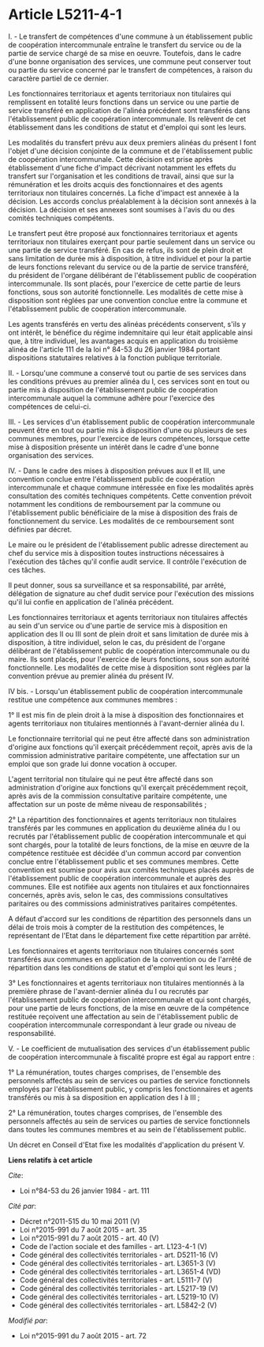 # Article L5211-4-1

I. - Le transfert de compétences d'une commune à un établissement public de coopération intercommunale entraîne le transfert
du service ou de la partie de service chargé de sa mise en oeuvre. Toutefois, dans le cadre d'une bonne organisation des
services, une commune peut conserver tout ou partie du service concerné par le transfert de compétences, à raison du
caractère partiel de ce dernier. 

Les fonctionnaires territoriaux et agents territoriaux non titulaires qui remplissent en totalité leurs fonctions dans un
service ou une partie de service transféré en application de l'alinéa précédent sont transférés dans l'établissement public
de coopération intercommunale. Ils relèvent de cet établissement dans les conditions de statut et d'emploi qui sont les
leurs. 

Les modalités du transfert prévu aux deux premiers alinéas du présent I font l'objet d'une décision conjointe de la commune
et de l'établissement public de coopération intercommunale. Cette décision est prise après établissement d'une fiche d'impact
décrivant notamment les effets du transfert sur l'organisation et les conditions de travail, ainsi que sur la rémunération et
les droits acquis des fonctionnaires et des agents territoriaux non titulaires concernés. La fiche d'impact est annexée à la
décision. Les accords conclus préalablement à la décision sont annexés à la décision. La décision et ses annexes sont
soumises à l'avis du ou des comités techniques compétents.

Le transfert peut être proposé aux fonctionnaires territoriaux et agents territoriaux non titulaires exerçant pour partie
seulement dans un service ou une partie de service transféré. En cas de refus, ils sont de plein droit et sans limitation de
durée mis à disposition, à titre individuel et pour la partie de leurs fonctions relevant du service ou de la partie de
service transféré, du président de l'organe délibérant de l'établissement public de coopération intercommunale. Ils sont
placés, pour l'exercice de cette partie de leurs fonctions, sous son autorité fonctionnelle. Les modalités de cette mise à
disposition sont réglées par une convention conclue entre la commune et l'établissement public de coopération
intercommunale. 

Les agents transférés en vertu des alinéas précédents conservent, s'ils y ont intérêt, le bénéfice du régime indemnitaire qui
leur était applicable ainsi que, à titre individuel, les avantages acquis en application du troisième alinéa de l'article 111
de la loi n° 84-53 du 26 janvier 1984 portant dispositions statutaires relatives à la fonction publique territoriale. 

II. - Lorsqu'une commune a conservé tout ou partie de ses services dans les conditions prévues au premier alinéa du I, ces
services sont en tout ou partie mis à disposition de l'établissement public de coopération intercommunale auquel la commune
adhère pour l'exercice des compétences de celui-ci. 

III. - Les services d'un établissement public de coopération intercommunale peuvent être en tout ou partie mis à disposition
d'une ou plusieurs de ses communes membres, pour l'exercice de leurs compétences, lorsque cette mise à disposition présente
un intérêt dans le cadre d'une bonne organisation des services. 

IV. - Dans le cadre des mises à disposition prévues aux II et III, une convention conclue entre l'établissement public de
coopération intercommunale et chaque commune intéressée en fixe les modalités après consultation des comités techniques
compétents. Cette convention prévoit notamment les conditions de remboursement par la commune ou l'établissement public
bénéficiaire de la mise à disposition des frais de fonctionnement du service. Les modalités de ce remboursement sont définies
par décret. 

Le maire ou le président de l'établissement public adresse directement au chef du service mis à disposition toutes
instructions nécessaires à l'exécution des tâches qu'il confie audit service. Il contrôle l'exécution de ces tâches. 

Il peut donner, sous sa surveillance et sa responsabilité, par arrêté, délégation de signature au chef dudit service pour
l'exécution des missions qu'il lui confie en application de l'alinéa précédent. 

Les fonctionnaires territoriaux et agents territoriaux non titulaires affectés au sein d'un service ou d'une partie de
service mis à disposition en application des II ou III sont de plein droit et sans limitation de durée mis à disposition, à
titre individuel, selon le cas, du président de l'organe délibérant de l'établissement public de coopération intercommunale
ou du maire. Ils sont placés, pour l'exercice de leurs fonctions, sous son autorité fonctionnelle. Les modalités de cette
mise à disposition sont réglées par la convention prévue au premier alinéa du présent IV.

IV bis. - Lorsqu'un établissement public de coopération intercommunale restitue une compétence aux communes membres : 

1° Il est mis fin de plein droit à la mise à disposition des fonctionnaires et agents territoriaux non titulaires mentionnés
à l'avant-dernier alinéa du I. 

Le fonctionnaire territorial qui ne peut être affecté dans son administration d'origine aux fonctions qu'il exerçait
précédemment reçoit, après avis de la commission administrative paritaire compétente, une affectation sur un emploi que son
grade lui donne vocation à occuper. 

L'agent territorial non titulaire qui ne peut être affecté dans son administration d'origine aux fonctions qu'il exerçait
précédemment reçoit, après avis de la commission consultative paritaire compétente, une affectation sur un poste de même
niveau de responsabilités ; 

2° La répartition des fonctionnaires et agents territoriaux non titulaires transférés par les communes en application du
deuxième alinéa du I ou recrutés par l'établissement public de coopération intercommunale et qui sont chargés, pour la
totalité de leurs fonctions, de la mise en œuvre de la compétence restituée est décidée d'un commun accord par convention
conclue entre l'établissement public et ses communes membres. Cette convention est soumise pour avis aux comités techniques
placés auprès de l'établissement public de coopération intercommunale et auprès des communes. Elle est notifiée aux agents
non titulaires et aux fonctionnaires concernés, après avis, selon le cas, des commissions consultatives paritaires ou des
commissions administratives paritaires compétentes. 

A défaut d'accord sur les conditions de répartition des personnels dans un délai de trois mois à compter de la restitution
des compétences, le représentant de l'Etat dans le département fixe cette répartition par arrêté. 

Les fonctionnaires et agents territoriaux non titulaires concernés sont transférés aux communes en application de la
convention ou de l'arrêté de répartition dans les conditions de statut et d'emploi qui sont les leurs ; 

3° Les fonctionnaires et agents territoriaux non titulaires mentionnés à la première phrase de l'avant-dernier alinéa du I ou
recrutés par l'établissement public de coopération intercommunale et qui sont chargés, pour une partie de leurs fonctions, de
la mise en œuvre de la compétence restituée reçoivent une affectation au sein de l'établissement public de coopération
intercommunale correspondant à leur grade ou niveau de responsabilité.

V. - Le coefficient de mutualisation des services d'un établissement public de coopération intercommunale à fiscalité propre
est égal au rapport entre :

1° La rémunération, toutes charges comprises, de l'ensemble des personnels affectés au sein de services ou parties de service
fonctionnels employés par l'établissement public, y compris les fonctionnaires et agents transférés ou mis à sa disposition
en application des I à III ;

2° La rémunération, toutes charges comprises, de l'ensemble des personnels affectés au sein de services ou parties de service
fonctionnels dans toutes les communes membres et au sein de l'établissement public.

Un décret en Conseil d'Etat fixe les modalités d'application du présent V.

**Liens relatifs à cet article**

_Cite_:

  - Loi n°84-53 du 26 janvier 1984 - art. 111

_Cité par_:

  - Décret n°2011-515 du 10 mai 2011 (V)
  - Loi n°2015-991 du 7 août 2015 - art. 35
  - Loi n°2015-991 du 7 août 2015 - art. 40 (V)
  - Code de l'action sociale et des familles - art. L123-4-1 (V)
  - Code général des collectivités territoriales - art. D5211-16 (V)
  - Code général des collectivités territoriales - art. L3651-3 (V)
  - Code général des collectivités territoriales - art. L3651-4 (VD)
  - Code général des collectivités territoriales - art. L5111-7 (V)
  - Code général des collectivités territoriales - art. L5217-19 (V)
  - Code général des collectivités territoriales - art. L5219-10 (V)
  - Code général des collectivités territoriales - art. L5842-2 (V)

_Modifié par_:

  - Loi n°2015-991 du 7 août 2015 - art. 72
